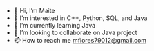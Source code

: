 - 👋 Hi, I’m Maite
- 👀 I’m interested in C++, Python, SQL, and Java
- 🌱 I’m currently learning Java
- 💞️ I’m looking to collaborate on Java project 
- 📫 How to reach me mflores79012@gmail.com

<!---
JC79012/JC79012 is a ✨ special ✨ repository because its `README.md` (this file) appears on your GitHub profile.
You can click the Preview link to take a look at your changes.
--->
